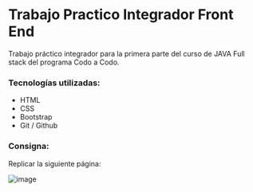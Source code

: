 # Trabajo Practico Integrador Front End

Trabajo práctico integrador para la primera parte del curso de JAVA Full stack del programa Codo a Codo.

### Tecnologías utilizadas:

- HTML
- CSS
- Bootstrap
- Git / Github


### Consigna:

Replicar la siguiente página:
<br/>

![image](https://user-images.githubusercontent.com/104147035/190534715-903d4e33-bba3-4f13-acc5-227377a7b6c8.png)
